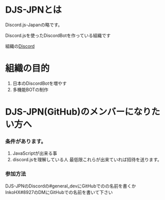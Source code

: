 # DJS-JPNとは
Discord.js-Japanの略です。


Discord.jsを使ったDiscordBotを作っている組織です


組織の[Discord](http://bit.ly/RedReturnJP)
# 組織の目的
1. 日本のDiscordBotを増やす
1. 多機能BOTの制作
# DJS-JPN(GitHub)のメンバーになりたい方へ
### 条件があります。
1. JavaScriptが出来る事
1. discord.jsを理解している人
最低限これらが出来ていれば招待を送ります。
### 参加方法
DJS-JPNのDiscordの#general_devにGitHubでのの名前を書くかInkoHX#8927のDMにGitHubでの名前を書いて下さい
